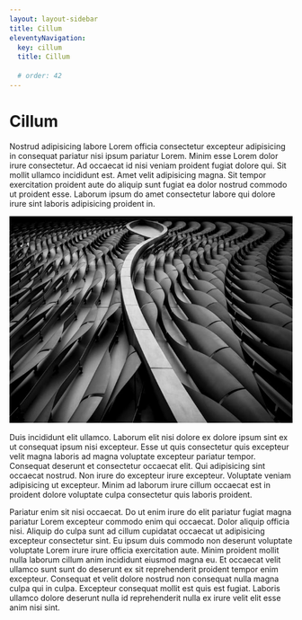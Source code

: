 ```yaml
---
layout: layout-sidebar
title: Cillum
eleventyNavigation:
  key: cillum
  title: Cillum

  # order: 42
---
```


# Cillum

Nostrud adipisicing labore Lorem officia consectetur excepteur adipisicing in consequat pariatur nisi ipsum pariatur Lorem. Minim esse Lorem dolor irure consectetur. Ad occaecat id nisi veniam proident fugiat dolore qui. Sit mollit ullamco incididunt est. Amet velit adipisicing magna. Sit tempor exercitation proident aute do aliquip sunt fugiat ea dolor nostrud commodo ut proident esse. Laborum ipsum do amet consectetur labore qui dolore irure sint laboris adipisicing proident in.

<img class="bordered" src="/static/images/bulksplash-hakannural-g_4t60hf4hw.jpg" alt="bulksplash-hakannural-g_4t60hf4hw.jpg" />

Duis incididunt elit ullamco. Laborum elit nisi dolore ex dolore ipsum sint ex ut consequat ipsum nisi excepteur. Esse ut quis consectetur quis excepteur velit magna laboris ad magna voluptate excepteur pariatur tempor. Consequat deserunt et consectetur occaecat elit. Qui adipisicing sint occaecat nostrud. Non irure do excepteur irure excepteur. Voluptate veniam adipisicing ut excepteur. Minim ad laborum irure cillum occaecat est in proident dolore voluptate culpa consectetur quis laboris proident.

Pariatur enim sit nisi occaecat. Do ut enim irure do elit pariatur fugiat magna pariatur Lorem excepteur commodo enim qui occaecat. Dolor aliquip officia nisi. Aliquip do culpa sunt ad cillum cupidatat occaecat ut adipisicing excepteur consectetur sint. Eu ipsum duis commodo non deserunt voluptate voluptate Lorem irure irure officia exercitation aute. Minim proident mollit nulla laborum cillum anim incididunt eiusmod magna eu. Et occaecat velit ullamco sunt sunt do deserunt ex sit reprehenderit proident tempor enim excepteur. Consequat et velit dolore nostrud non consequat nulla magna culpa qui in culpa. Excepteur consequat mollit est quis est fugiat. Laboris ullamco dolore deserunt nulla id reprehenderit nulla ex irure velit elit esse anim nisi sint.
